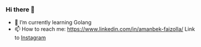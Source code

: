### Hi there 👋

- 🌱 I’m currently learning Golang
- 📫 How to reach me: 
https://www.linkedin.com/in/amanbek-faizolla/
Link to [Instagram](https://www.instagram.com/_faaraday_/)
<!--
**Rahugg/Rahugg** is a ✨ _special_ ✨ repository because its `README.md` (this file) appears on your GitHub profile.

Here are some ideas to get you started:

- 🔭 I’m currently working on ...
- 🌱 I’m currently learning ...
- 👯 I’m looking to collaborate on ...
- 🤔 I’m looking for help with ...
- 💬 Ask me about ...
- 📫 How to reach me: ...
- 😄 Pronouns: ...
- ⚡ Fun fact: ...
-->
